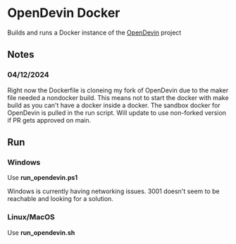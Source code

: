 # OpenDevin Docker

Builds and runs a Docker instance of the [OpenDevin](https://github.com/OpenDevin/OpenDevin) project

## Notes

### 04/12/2024
Right now the Dockerfile is cloneing my fork of OpenDevin due to the maker file needed a nondocker build. This means not to start the docker with make build as you can't have a docker inside a docker. The sandbox docker for OpenDevin is pulled in the run script. Will update to use non-forked version if PR gets approved on main.

## Run

### Windows
Use **run_opendevin.ps1**

Windows is currently having networking issues. 3001 doesn't seem to be reachable and looking for a solution.

### Linux/MacOS
Use **run_opendevin.sh**

